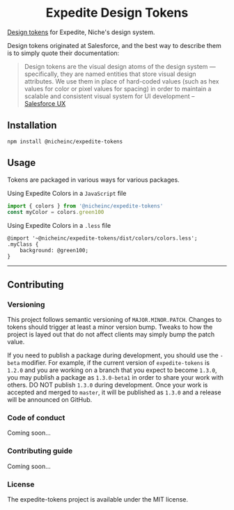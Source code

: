 <h1 align="center">Expedite Design Tokens</h1>

[Design tokens](https://medium.com/eightshapes-llc/tokens-in-design-systems-25dd82d58421) for Expedite, Niche's design system.

Design tokens originated at Salesforce, and the best way to describe them is to simply quote their documentation:

> Design tokens are the visual design atoms of the design system — specifically, they are named entities that store visual design attributes. We use them in place of hard-coded values (such as hex values for color or pixel values for spacing) in order to maintain a scalable and consistent visual system for UI development – [Salesforce UX](https://www.lightningdesignsystem.com/design-tokens/)

## Installation

`npm install @nicheinc/expedite-tokens`
## Usage

Tokens are packaged in various ways for various packages.

Using Expedite Colors in a `JavaScript` file

```javascript
import { colors } from '@nicheinc/expedite-tokens'
const myColor = colors.green100
```

Using Expedite Colors in a `.less` file
```less
@import '~@nicheinc/expedite-tokens/dist/colors/colors.less';
.myClass {
    background: @green100;
}
```

---

## Contributing
### Versioning
This project follows semantic versioning of `MAJOR.MINOR.PATCH`.  Changes to tokens should trigger at least a minor version bump.  Tweaks to how the project is layed out that do not affect clients may simply bump the patch value.

If you need to publish a package during development, you should use the `-beta` modifier.  For example, if the current version of `expedite-tokens` is `1.2.0` and you are working on a branch that you expect to become `1.3.0`, you may publish a package as `1.3.0-beta1` in order to share your work with others.  DO NOT publish `1.3.0` during development.  Once your work is accepted and merged to `master`, it will be published as `1.3.0` and a release will be announced on GitHub.

### Code of conduct

Coming soon...

### Contributing guide

Coming soon...

### License

The expedite-tokens project is available under the MIT license.